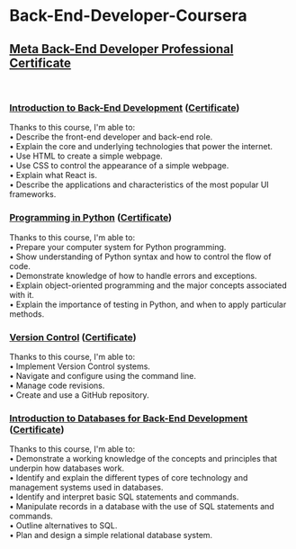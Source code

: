 # Back-End-Developer-Coursera
## <a href="https://www.coursera.org/professional-certificates/meta-back-end-developer">Meta Back-End Developer Professional Certificate</a>
<br>

### <u>Introduction to Back-End Development</u> (<a href="https://www.coursera.org/account/accomplishments/certificate/GKXDNRKJYE3C">Certificate</a>)
Thanks to this course, I'm able to:\
•	Describe the front-end developer and back-end role.\
•	Explain the core and underlying technologies that power the internet.\
•	Use HTML to create a simple webpage.\
•	Use CSS to control the appearance of a simple webpage.\
•	Explain what React is.\
•	Describe the applications and characteristics of the most popular UI frameworks.

### <u>Programming in Python</u> (<a href="https://www.coursera.org/account/accomplishments/certificate/QYDXWJ2BQ63A">Certificate</a>)
Thanks to this course, I'm able to:\
•	Prepare your computer system for Python programming.\
•	Show understanding of Python syntax and how to control the flow of code.\
•	Demonstrate knowledge of how to handle errors and exceptions.\
•	Explain object-oriented programming and the major concepts associated with it.\
•	Explain the importance of testing in Python, and when to apply particular methods.

### <u>Version Control</u> (<a href="https://www.coursera.org/account/accomplishments/certificate/3GD49GN5AAD9">Certificate</a>)
Thanks to this course, I'm able to:\
•	Implement Version Control systems.\
•	Navigate and configure using the command line.\
•	Manage code revisions.\
•	Create and use a GitHub repository.

### <u>Introduction to Databases for Back-End Development</u> (<a href="https://www.coursera.org/account/accomplishments/certificate/2EVFVRJQW9QB">Certificate</a>)
Thanks to this course, I'm able to:\
•	Demonstrate a working knowledge of the concepts and principles that underpin how databases work.\
•	Identify and explain the different types of core technology and management systems used in databases.\
•	Identify and interpret basic SQL statements and commands.\
•	Manipulate records in a database with the use of SQL statements and commands.\
•	Outline alternatives to SQL.\
•	Plan and design a simple relational database system.